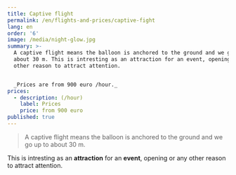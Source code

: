 ```yaml
---
title: Captive flight
permalink: /en/flights-and-prices/captive-fight
lang: en
order: '6'
image: /media/night-glow.jpg
summary: >-
  A captive flight means the balloon is anchored to the ground and we go up to
  about 30 m. This is intresting as an attraction for an event, opening or any
  other reason to attract attention.


  _Prices are from 900 euro /hour._
prices:
  - description: (/hour)
    label: Prices
    price: from 900 euro
published: true
---
```

> A captive flight means the balloon is anchored to the ground and we go up to about 30 m.

This is intresting as an **attraction** for an **event**, opening or any other reason to attract attention.  
